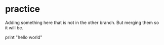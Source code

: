 # practice

Adding something here that is not in the other branch.  But merging them so it will be.  

print "hello world"
